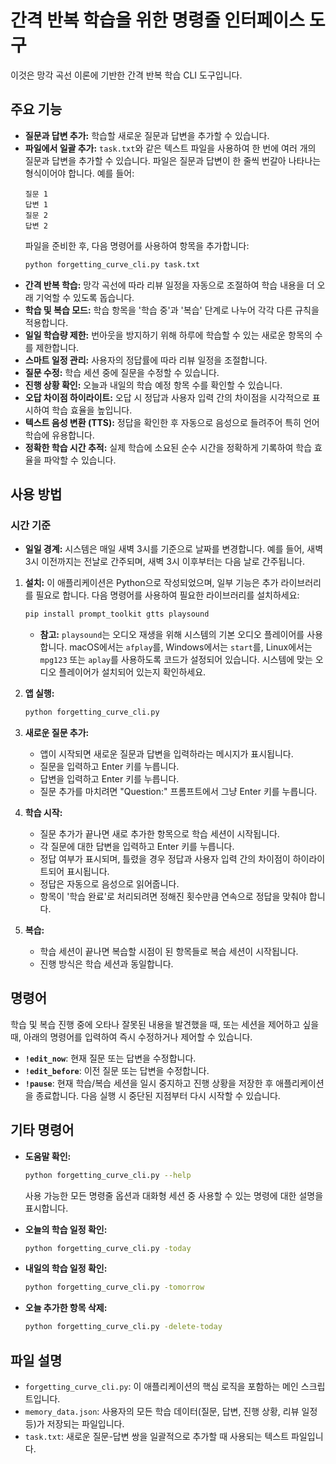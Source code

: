 # 간격 반복 학습을 위한 명령줄 인터페이스 도구

이것은 망각 곡선 이론에 기반한 간격 반복 학습 CLI 도구입니다.

## 주요 기능

*   **질문과 답변 추가:** 학습할 새로운 질문과 답변을 추가할 수 있습니다.
*   **파일에서 일괄 추가:** `task.txt`와 같은 텍스트 파일을 사용하여 한 번에 여러 개의 질문과 답변을 추가할 수 있습니다. 파일은 질문과 답변이 한 줄씩 번갈아 나타나는 형식이어야 합니다. 예를 들어:
    ```
    질문 1
    답변 1
    질문 2
    답변 2
    ```
    파일을 준비한 후, 다음 명령어를 사용하여 항목을 추가합니다:
    ```bash
    python forgetting_curve_cli.py task.txt
    ```
*   **간격 반복 학습:** 망각 곡선에 따라 리뷰 일정을 자동으로 조절하여 학습 내용을 더 오래 기억할 수 있도록 돕습니다.
*   **학습 및 복습 모드:** 학습 항목을 '학습 중'과 '복습' 단계로 나누어 각각 다른 규칙을 적용합니다.
*   **일일 학습량 제한:** 번아웃을 방지하기 위해 하루에 학습할 수 있는 새로운 항목의 수를 제한합니다.
*   **스마트 일정 관리:** 사용자의 정답률에 따라 리뷰 일정을 조절합니다.
*   **질문 수정:** 학습 세션 중에 질문을 수정할 수 있습니다.
*   **진행 상황 확인:** 오늘과 내일의 학습 예정 항목 수를 확인할 수 있습니다.
*   **오답 차이점 하이라이트:** 오답 시 정답과 사용자 입력 간의 차이점을 시각적으로 표시하여 학습 효율을 높입니다.
*   **텍스트 음성 변환 (TTS):** 정답을 확인한 후 자동으로 음성으로 들려주어 특히 언어 학습에 유용합니다.
*   **정확한 학습 시간 추적:** 실제 학습에 소요된 순수 시간을 정확하게 기록하여 학습 효율을 파악할 수 있습니다.

## 사용 방법

### 시간 기준

*   **일일 경계:** 시스템은 매일 새벽 3시를 기준으로 날짜를 변경합니다. 예를 들어, 새벽 3시 이전까지는 전날로 간주되며, 새벽 3시 이후부터는 다음 날로 간주됩니다.

1.  **설치:**
    이 애플리케이션은 Python으로 작성되었으며, 일부 기능은 추가 라이브러리를 필요로 합니다. 다음 명령어를 사용하여 필요한 라이브러리를 설치하세요:
    ```bash
    pip install prompt_toolkit gtts playsound
    ```
    *   **참고:** `playsound`는 오디오 재생을 위해 시스템의 기본 오디오 플레이어를 사용합니다. macOS에서는 `afplay`를, Windows에서는 `start`를, Linux에서는 `mpg123` 또는 `aplay`를 사용하도록 코드가 설정되어 있습니다. 시스템에 맞는 오디오 플레이어가 설치되어 있는지 확인하세요.

2.  **앱 실행:**
    ```bash
    python forgetting_curve_cli.py
    ```

3.  **새로운 질문 추가:**
    *   앱이 시작되면 새로운 질문과 답변을 입력하라는 메시지가 표시됩니다.
    *   질문을 입력하고 Enter 키를 누릅니다.
    *   답변을 입력하고 Enter 키를 누릅니다.
    *   질문 추가를 마치려면 "Question:" 프롬프트에서 그냥 Enter 키를 누릅니다.

4.  **학습 시작:**
    *   질문 추가가 끝나면 새로 추가한 항목으로 학습 세션이 시작됩니다.
    *   각 질문에 대한 답변을 입력하고 Enter 키를 누릅니다.
    *   정답 여부가 표시되며, 틀렸을 경우 정답과 사용자 입력 간의 차이점이 하이라이트되어 표시됩니다.
    *   정답은 자동으로 음성으로 읽어줍니다.
    *   항목이 '학습 완료'로 처리되려면 정해진 횟수만큼 연속으로 정답을 맞춰야 합니다.

5.  **복습:**
    *   학습 세션이 끝나면 복습할 시점이 된 항목들로 복습 세션이 시작됩니다.
    *   진행 방식은 학습 세션과 동일합니다.

## 명령어

학습 및 복습 진행 중에 오타나 잘못된 내용을 발견했을 때, 또는 세션을 제어하고 싶을 때, 아래의 명령어를 입력하여 즉시 수정하거나 제어할 수 있습니다.

*   **`!edit_now`**: 현재 질문 또는 답변을 수정합니다.
*   **`!edit_before`**: 이전 질문 또는 답변을 수정합니다.
*   **`!pause`**: 현재 학습/복습 세션을 일시 중지하고 진행 상황을 저장한 후 애플리케이션을 종료합니다. 다음 실행 시 중단된 지점부터 다시 시작할 수 있습니다.

## 기타 명령어

*   **도움말 확인:**
    ```bash
    python forgetting_curve_cli.py --help
    ```
    사용 가능한 모든 명령줄 옵션과 대화형 세션 중 사용할 수 있는 명령에 대한 설명을 표시합니다.

*   **오늘의 학습 일정 확인:**
    ```bash
    python forgetting_curve_cli.py -today
    ```

*   **내일의 학습 일정 확인:**
    ```bash
    python forgetting_curve_cli.py -tomorrow
    ```

*   **오늘 추가한 항목 삭제:**
    ```bash
    python forgetting_curve_cli.py -delete-today
    ```

## 파일 설명

*   `forgetting_curve_cli.py`: 이 애플리케이션의 핵심 로직을 포함하는 메인 스크립트입니다.
*   `memory_data.json`: 사용자의 모든 학습 데이터(질문, 답변, 진행 상황, 리뷰 일정 등)가 저장되는 파일입니다.
*   `task.txt`: 새로운 질문-답변 쌍을 일괄적으로 추가할 때 사용되는 텍스트 파일입니다.

